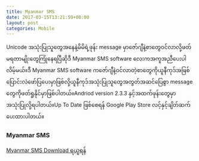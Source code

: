 ```yaml
---
title: Myanmar SMS
date: 2017-03-15T13:21:59+00:00
layout: post
categories: Mobile
---
```

Unicode အသုံးပြုသူတွေအနေနဲ့မိမိရဲ့ဖုန်း message မှာဇော်ဂျီနဲ့စာတွေဝင်လာလို့ဖတ်မရတာမျိုးတွေကြုံနေရပြီဆိုဒီ Myanmar SMS software လေးကအကူအညီပေးပါလိမ့်မယ်။ဒီ Myanmar SMS software ကဇော်ဂျီနဲ့ဝင်လာတဲ့စာတွေကိုယူနီကုဒ်အဖြစ်ပြောင်းလဲဖော်ပြပေးမှာဖြစ်လို့ယူနီကုဒ်အသုံးပြုသူတွေအတွတ်အဆင်ပြေစွာ message တွေကိုဖတ်ရှုနိုင်မှာဖြစ်ပါတယ်။Andriod version 2.3.3 နှင့်အထက်ဖုန်းတွေမှာအသုံးပြုလို့ရပါတယ်။Up To Date ဖြစ်စေရန် Google Play Store လင့်နှင့်ချိတ်ဆက်ပေးထားပါတယ်။

### Myanmar SMS

[Myanmar SMS Download ရယူရန်](https://apkpure.com/myanmar-sms/me.myatminsoe.myansms)

